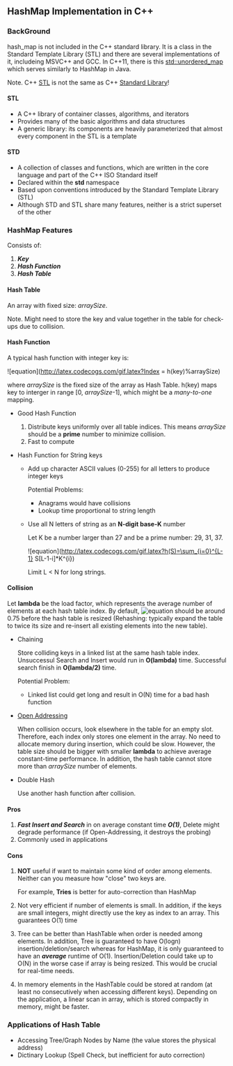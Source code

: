 
HashMap Implementation in C++ 
------------

### BackGround
hash_map is not included in the C++ standard library. It is a class in
the Standard Template Library (STL) and there are several implementations of it,
includeing MSVC++ and GCC. In C++11, there is this [std::unordered_map][1] which
serves similarly to HashMap in Java.

Note. C++ [STL][2] is not the same as C++ [Standard Library][3]! 

#### STL

* A C++ library of container classes, algorithms, and iterators
* Provides many of the basic algorithms and data structures 
* A generic library: its components are heavily parameterized that almost every component in the STL 
 is a template

#### STD

* A collection of classes and functions, which are written in the core language and part of the C++ ISO Standard itself
* Declared within the **std** namespace
* Based upon conventions introduced by the Standard Template Library (STL)
* Although STD and STL share many features, neither is a strict superset of the other

### HashMap Features

Consists of:

1. ***Key***
2. ***Hash Function***
3. ***Hash Table***

#### Hash Table

An array with fixed size: *arraySize*. 

Note. Might need to store the key and value together in the table for check-ups due to collision.


#### Hash Function

A typical hash function with integer key is:

![equation](http://latex.codecogs.com/gif.latex?Index = h(key)%arraySize)

where *arraySize* is the fixed size of the array as Hash Table.
h(key) maps key to interger in range [0, *arraySize*-1], which might be 
a *many-to-one* mapping. 

* Good Hash Function

	1. Distribute keys uniformly over all table indices. This means *arraySize* should 
be a **prime** number to minimize collision.
	2. Fast to compute

* Hash Function for String keys

	- Add up character ASCII values (0-255) for all letters to produce integer keys

		Potential Problems:
		* Anagrams would have collisions
		* Lookup time proportional to string length
		
	- Use all N letters of string as an **N-digit base-K** number

		Let K be a number larger than 27 and be a prime number: 29, 31, 37.
		
		![equation](http://latex.codecogs.com/gif.latex?h(S)=\sum_{i=0}^{L-1} S[L-1-i]*K^{i})
		
		Limit L < N for long strings.
		

#### Collision

Let **lambda** be the load factor, which
 represents the average number of elements at each
hash table index. By default, ![equation](http://latex.codecogs.com/gif.latex?\lambda)
 should be around 0.75 before the hash table is resized (Rehashing: typically 
 expand the table to twice its size and re-insert all existing elements into the new table).

- Chaining

	Store colliding keys in a linked list at the same hash table index. Unsuccessul Search
	and Insert would run in **O(lambda)** time. Successful search finish in **O(lambda/2)** time.
	
	Potential Problem:
	
	* Linked list could get long and result in O(N) time for a bad hash function

- [Open Addressing][4]

	When collision occurs, look elsewhere in the table for an empty slot. Therefore, 
	each index only stores one element in the array. No need to allocate memory 
	during insertion, which could be slow. However, the table size should be bigger
	with smaller **lambda** to achieve average constant-time performance. In addition,
	the hash table cannot store more than *arraySize* number of elements.
	
- Double Hash

	Use another hash function after collision.


#### Pros

1. ***Fast Insert and Search*** in on average constant time ***O(1)***, Delete might degrade performance (if Open-Addressing, it destroys the probing)
2. Commonly used in applications


#### Cons

1. **NOT** useful if want to maintain some kind of order among elements. Neither can you measure how "close" two keys are.
	
	For example, **Tries** is better for auto-correction than HashMap 
	
2. Not very efficient if number of elements is small. In addition, if the keys are small 
integers, might directly use the key as index to an array. This guarantees O(1) time

3. Tree can be better than HashTable when order is needed among elements. In addition,
Tree is guaranteed to have O(logn) insertion/deletion/search whereas for HashMap, it is 
only guaranteed to have an ***average*** runtime of O(1). Insertion/Deletion could take 
up to O(N) in the worse case if array is being resized. This would be crucial for real-time
needs.

4. In memory elements in the HashTable could be stored at random (at least no consecutively 
when accessing different keys). Depending on the application, a linear scan in array, which 
is stored compactly in memory, might be faster. 
	


### Applications of Hash Table

* Accessing Tree/Graph Nodes by Name (the value stores the physical address)
* Dictinary Lookup (Spell Check, but inefficient for auto correction)



[1]: http://www.cplusplus.com/reference/unordered_set/unordered_set/
[2]: http://www.sgi.com/tech/stl/stl_introduction.html
[3]: http://en.wikipedia.org/wiki/C++_Standard_Library
[4]: http://en.wikipedia.org/wiki/Open_addressing

